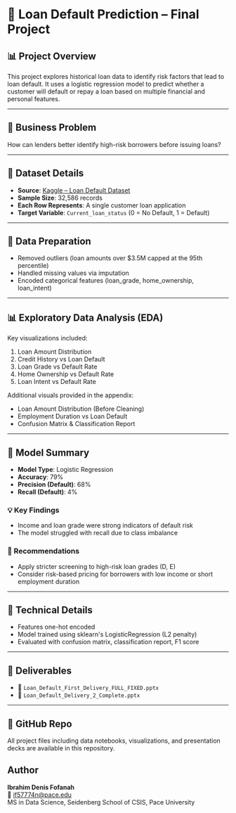 # 🧠 Loan Default Prediction – Final Project

## 📊 Project Overview
This project explores historical loan data to identify risk factors that lead to loan default. It uses a logistic regression model to predict whether a customer will default or repay a loan based on multiple financial and personal features.

---

## 🎯 Business Problem
How can lenders better identify high-risk borrowers before issuing loans?

---

## 📁 Dataset Details
- **Source**: [Kaggle – Loan Default Dataset](https://www.kaggle.com/)
- **Sample Size**: 32,586 records
- **Each Row Represents**: A single customer loan application
- **Target Variable**: `Current_loan_status` (0 = No Default, 1 = Default)

---

## 🧹 Data Preparation
- Removed outliers (loan amounts over $3.5M capped at the 95th percentile)
- Handled missing values via imputation
- Encoded categorical features (loan_grade, home_ownership, loan_intent)

---

## 📊 Exploratory Data Analysis (EDA)
Key visualizations included:
1. Loan Amount Distribution
2. Credit History vs Loan Default
3. Loan Grade vs Default Rate
4. Home Ownership vs Default Rate
5. Loan Intent vs Default Rate

Additional visuals provided in the appendix:
- Loan Amount Distribution (Before Cleaning)
- Employment Duration vs Loan Default
- Confusion Matrix & Classification Report

---

## 🤖 Model Summary
- **Model Type**: Logistic Regression
- **Accuracy**: 79%
- **Precision (Default)**: 68%
- **Recall (Default)**: 4%

### 💡 Key Findings
- Income and loan grade were strong indicators of default risk
- The model struggled with recall due to class imbalance

### 📌 Recommendations
- Apply stricter screening to high-risk loan grades (D, E)
- Consider risk-based pricing for borrowers with low income or short employment duration

---

## 🧪 Technical Details
- Features one-hot encoded
- Model trained using sklearn's LogisticRegression (L2 penalty)
- Evaluated with confusion matrix, classification report, F1 score

---

## 📎 Deliverables
- 📄 `Loan_Default_First_Delivery_FULL_FIXED.pptx`
- 📄 `Loan_Default_Delivery_2_Complete.pptx`

---

## 🔗 GitHub Repo
All project files including data notebooks, visualizations, and presentation decks are available in this repository.



## Author
**Ibrahim Denis Fofanah**  
📧 if57774n@pace.edu  
MS in Data Science, Seidenberg School of CSIS, Pace University
